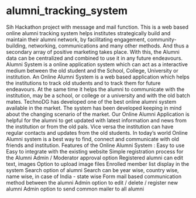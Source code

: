 # alumni_tracking_system
Sih Hackathon project with message and mail function. This is a web based online alumni tracking system helps institutes strategically build and maintain their alumni network, by facilitating engagement, community-building, networking, communications and many other methods. And thus a secondary array of positive marketing takes place. With this, the Alumni data can be centralized and combined to use it in any future endeavours. Alumni System is a online application system which can act as a interactive medium between the old student and the School, College, University or institution. An Online Alumni System is a web based application which helps the institutions to track old students and to track them for future endeavours. At the same time it helps the alumni to communicate with the institution, may be a school, or college or a university and with the old batch mates. TechnoDG has developed one of the best online alumni system available in the market. The system has been developed keeping in mind about the changing scenario of the market. Our Online Alumni Application is helpful for the alumni to get updated with latest information and news from the institution or from the old pals. Vice versa the institution can have regular contacts and updates from the old students. In today’s world Online Alumni system is a best way to find, connect and communicate with old friends and institution. Features of the Online Alumni System : Easy to use Easy to integrate with the existing website Simple registration process for the Alumni Admin / Moderator approval option Registered alumni can edit text, images Option to upload image files Enrolled member list display in the system Search option of alumni Search can be year wise, country wise, name wise, in case of India - state wise Form mail based communication method between the alumni Admin option to edit / delete / register new alumni Admin option to send common mailer to all alumni
